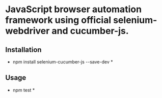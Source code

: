 # JavaScript browser automation framework using official selenium-webdriver and cucumber-js.
## Installation
* npm install selenium-cucumber-js --save-dev *
## Usage
* npm test *